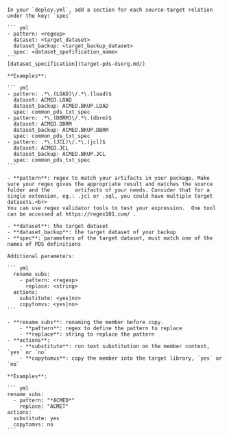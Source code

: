     In your `deploy.yml`, add a section for each source-target relation under the key: `spec`

    ``` yml
    - pattern: <regexp>
      dataset: <target_dataset>
      dataset_backup: <target_backup_dataset>
      spec: <dataset_spefification_name>
    ```
    [dataset_specification](target-pds-dsorg.md/)

    **Examples**:

    ``` yml
    - pattern: .*\.(LOAD)\/.*\.(load)$
      dataset: ACMED.LOAD
      dataset_backup: ACMED.BKUP.LOAD
      spec: common_pds_txt_spec
    - pattern: .*\.(DBRM)\/.*\.(dbrm)$
      dataset: ACMED.DBRM
      dataset_backup: ACMED.BKUP.DBRM
      spec: common_pds_txt_spec
    - pattern: .*\.(JCL)\/.*\.(jcl)$
      dataset: ACMED.JCL
      dataset_backup: ACMED.BKUP.JCL
      spec: common_pds_txt_spec
    ```

    - **pattern**: regex to match your artifacts in your package. Make sure your regex gives the appropriate result and matches the source folder and the        artifacts of your needs. Consider that for a single extension, eg.: .jcl or .sql, you could have multiple target datasets.<br>
    You can use regex validator tools to test your expression.  One tool can be accessed at https://regex101.com/ .

    - **dataset**: the target dataset
    - **dataset_backup**: the target dataset of your backup
    - **spec**: parameters of the target dataset, must match one of the names of PDS definitions

    Additional parameters:

    ``` yml
      rename_subs:
        - pattern: <regexp>
          replace: <string>
      actions:
        substitute: <yes|no>
        copytomvs: <yes|no>
    ```

    - **rename_subs**: renaming the member before copy.
        - **pattern**: regex to define the pattern to replace
        - **replace**: string to replace the pattern
    - **actions**:
        - **substitute**: run text substitution on the member context, `yes` or `no`
        - **copytomvs**: copy the member into the target library, `yes` or `no`

    **Examples**:

    ``` yml
    rename_subs:
      - pattern: "*ACMED*"
        replace: "ACMET"
    actions:
      substitute: yes
      copytomvs: no
    ```